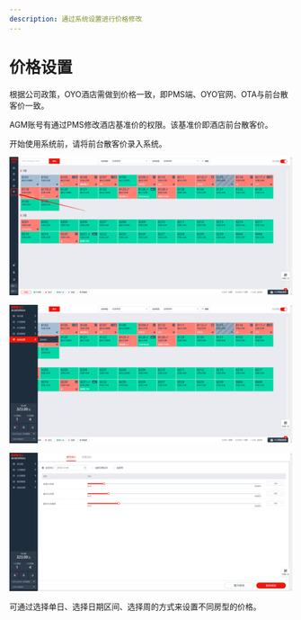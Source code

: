 ```yaml
---
description: 通过系统设置进行价格修改
---
```


# 价格设置

根据公司政策，OYO酒店需做到价格一致，即PMS端、OYO官网、OTA与前台散客价一致。

AGM账号有通过PMS修改酒店基准价的权限。该基准价即酒店前台散客价。

开始使用系统前，请将前台散客价录入系统。

![&#x9F20;&#x6807;&#x653E;&#x7F6E;&#x81F3;&#x4FA7;&#x8FB9;&#x680F;&#xFF0C;&#x53EF;&#x5F39;&#x51FA;&#x4FA7;&#x8FB9;&#x680F;&#x8BE6;&#x60C5;](../../.gitbook/assets/image%20%28159%29.png)

![&#x70B9;&#x51FB;&#x7CFB;&#x7EDF;&#x8BBE;&#x7F6E;&#xFF0C;&#x8FDB;&#x5165;&#x66F4;&#x6539;&#x623F;&#x4EF7;](../../.gitbook/assets/image%20%2846%29.png)

![&#x53EF;&#x9009;&#x62E9;&#x5355;&#x65E5;&#x3001;&#x65E5;&#x671F;&#x533A;&#x95F4;&#x3001;&#x5468;&#x6765;&#x4FEE;&#x6539;&#x7CFB;&#x7EDF;&#x7684;&#x9884;&#x8BBE;&#x4EF7;&#x683C;](../../.gitbook/assets/image%20%28301%29.png)

可通过选择单日、选择日期区间、选择周的方式来设置不同房型的价格。

